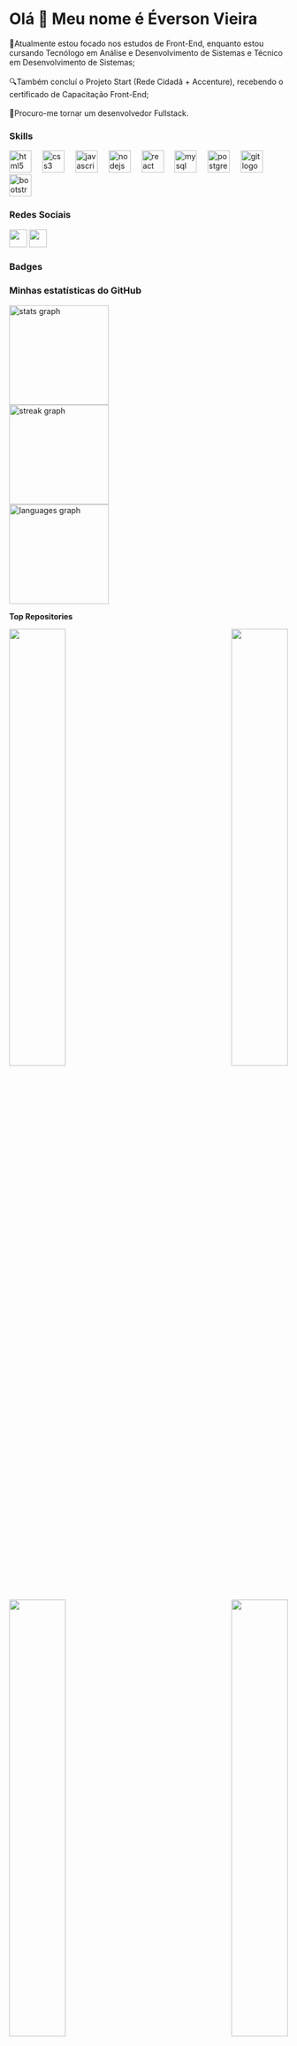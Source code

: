 Olá 👋 Meu nome é Éverson Vieira
===============================

🌱Atualmente estou focado nos estudos de Front-End, enquanto estou cursando Tecnólogo em Análise e Desenvolvimento de Sistemas e Técnico em Desenvolvimento de Sistemas;
<br><br>
🔍Também concluí o Projeto Start (Rede Cidadã + Accenture), recebendo o certificado de Capacitação Front-End;
<br><br>
🔭Procuro-me tornar um desenvolvedor Fullstack.

### Skills


<div align="left">
  <img src="https://cdn.jsdelivr.net/gh/devicons/devicon/icons/html5/html5-original.svg" height="40" alt="html5 logo"  />
  <img width="12" />
  <img src="https://cdn.jsdelivr.net/gh/devicons/devicon/icons/css3/css3-original.svg" height="40" alt="css3 logo"  />
  <img width="12" />
  <img src="https://cdn.jsdelivr.net/gh/devicons/devicon/icons/javascript/javascript-original.svg" height="40" alt="javascript logo"  />
  <img width="12" />
  <img src="https://cdn.jsdelivr.net/gh/devicons/devicon/icons/nodejs/nodejs-original.svg" height="40" alt="nodejs logo"  />
  <img width="12" />
  <img src="https://cdn.jsdelivr.net/gh/devicons/devicon/icons/react/react-original.svg" height="40" alt="react logo"  />
  <img width="12" />
  <img src="https://cdn.jsdelivr.net/gh/devicons/devicon/icons/mysql/mysql-original.svg" height="40" alt="mysql logo"  />
  <img width="12" />
  <img src="https://cdn.jsdelivr.net/gh/devicons/devicon/icons/postgresql/postgresql-original.svg" height="40" alt="postgresql logo"  />
  <img width="12" />
  <img src="https://cdn.jsdelivr.net/gh/devicons/devicon/icons/git/git-original.svg" height="40" alt="git logo"  />
  <img width="12" />
  <img src="https://cdn.jsdelivr.net/gh/devicons/devicon/icons/bootstrap/bootstrap-original.svg" height="40" alt="bootstrap logo"  />
</div>


### Redes Sociais

<p align="left"> <a href="https://www.github.com/EversonVieiradeLima" target="_blank" rel="noreferrer"><img src="https://raw.githubusercontent.com/danielcranney/readme-generator/main/public/icons/socials/github-dark.svg" width="32" height="32" /></a> <a href="https://www.linkedin.com/in/eversonvieiradelima/" target="_blank" rel="noreferrer"><img src="https://raw.githubusercontent.com/danielcranney/readme-generator/main/public/icons/socials/linkedin.svg" width="32" height="32" /></a></p>

### Badges

<h3 align="left">Minhas estatísticas do GitHub</h3>

<div align="left">
  <img src="https://github-readme-stats.vercel.app/api?username=EversonVieiradeLima&hide_title=false&hide_rank=false&show_icons=false&include_all_commits=false&count_private=false&disable_animations=false&theme=react&locale=pt-br&hide_border=true&order=1" height="180" alt="stats graph"  />
  <br>
  <img src="https://streak-stats.demolab.com?user=EversonVieiradeLima&locale=pt-br&mode=daily&theme=react&hide_border=true&border_radius=5&order=3" height="180" alt="streak graph"  />
  <br>
  <img src="https://github-readme-stats.vercel.app/api/top-langs?username=EversonVieiradeLima&locale=pt-br&hide_title=false&layout=compact&card_width=320&langs_count=6&theme=react&hide_border=true&order=2" height="180" alt="languages graph"  />
</div>

<b>Top Repositories</b>

<div width="100%" align="center"><a href="https://github.com/EversonVieiradeLima/Meu-Curriculo-em-Destaque" align="left"><img align="left" width="45%" src="https://github-readme-stats.vercel.app/api/pin/?username=EversonVieiradeLima&repo=Meu-Curriculo-em-Destaque&title_color=0891b2&text_color=ffffff&icon_color=0891b2&bg_color=1c1917&hide_border=true&locale=en" /></a><a href="https://github.com/EversonVieiradeLima/Apeperia" align="right"><img align="right" width="45%" src="https://github-readme-stats.vercel.app/api/pin/?username=EversonVieiradeLima&repo=Apeperia&title_color=0891b2&text_color=ffffff&icon_color=0891b2&bg_color=1c1917&hide_border=true&locale=en" /></a></div>
<br><br><br>

<div width="100%" align="center"><a href="https://github.com/EversonVieiradeLima/Fruta-e-Fruto" align="left"><img align="left" width="45%" src="https://github-readme-stats.vercel.app/api/pin/?username=EversonVieiradeLima&repo=Fruta-e-Fruto&title_color=0891b2&text_color=ffffff&icon_color=0891b2&bg_color=1c1917&hide_border=true&locale=en" /></a><a href="https://github.com/EversonVieiradeLima/Barbearia-Alura" align="right"><img align="right" width="45%" src="https://github-readme-stats.vercel.app/api/pin/?username=EversonVieiradeLima&repo=Barbearia-Alura&title_color=0891b2&text_color=ffffff&icon_color=0891b2&bg_color=1c1917&hide_border=true&locale=en" /></a></div>
